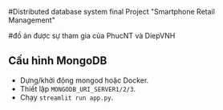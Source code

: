 #Distributed database system final Project "Smartphone Retail Management"

#đồ án được sự tham gia của PhucNT và DiepVNH

## Cấu hình MongoDB

- Dựng/khởi động mongod hoặc Docker.
- Thiết lập `MONGODB_URI_SERVER1/2/3`.
- Chạy `streamlit run app.py`.

